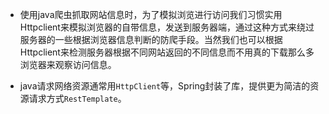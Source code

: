 * 使用java爬虫抓取网站信息时，为了模拟浏览进行访问我们习惯实用Httpclient来模拟浏览器的自带信息，发送到服务器端，通过这种方式来绕过服务器的一些根据浏览器信息判断的防爬手段。当然我们也可以根据Httpclient来检测服务器根据不同网站返回的不同信息而不用真的下载那么多浏览器来观察访问信息。



* java请求网络资源通常用`HttpClient`等，Spring封装了库，提供更为简洁的资源请求方式`RestTemplate`。